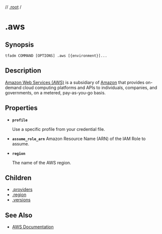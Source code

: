 // [.root] /

# .aws

## Synopsis

```
tfadm COMMAND [OPTIONS] .aws [{environment}]...
```

## Description

[Amazon Web Services (AWS)](https://aws.amazon.com/) is a subsidiary of [Amazon](https://www.aboutamazon.com/) that provides on-demand cloud computing platforms and APIs to individuals, companies, and governments, on a metered, pay-as-you-go basis.

## Properties

- **`profile`**

  Use a specific profile from your credential file.

- **`assume_role_arn`**
  Amazon Resource Name (ARN) of the IAM Role to assume.

- **`region`**

  The name of the AWS region.

## Children

- [.providers]
- [.region]
- [.versions]

[.providers]: .providers.md
[.region]: .region.md
[.root]: ../../../.tfadm/resources/README.md
[.versions]: .versions.md

## See Also

- [AWS Documentation](https://docs.aws.amazon.com/index.html)
